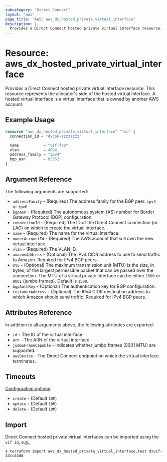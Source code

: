 ```yaml
---
subcategory: "Direct Connect"
layout: "aws"
page_title: "AWS: aws_dx_hosted_private_virtual_interface"
description: |-
  Provides a Direct Connect hosted private virtual interface resource.
---
```


# Resource: aws_dx_hosted_private_virtual_interface

Provides a Direct Connect hosted private virtual interface resource. This resource represents the allocator's side of the hosted virtual interface.
A hosted virtual interface is a virtual interface that is owned by another AWS account.

## Example Usage

```terraform
resource "aws_dx_hosted_private_virtual_interface" "foo" {
  connection_id = "dxcon-zzzzzzzz"

  name           = "vif-foo"
  vlan           = 4094
  address_family = "ipv4"
  bgp_asn        = 65352
}
```

## Argument Reference

The following arguments are supported:

* `addressFamily` - (Required) The address family for the BGP peer. `ipv4 ` or `ipv6`.
* `bgpAsn` - (Required) The autonomous system (AS) number for Border Gateway Protocol (BGP) configuration.
* `connectionId` - (Required) The ID of the Direct Connect connection (or LAG) on which to create the virtual interface.
* `name` - (Required) The name for the virtual interface.
* `ownerAccountId` - (Required) The AWS account that will own the new virtual interface.
* `vlan` - (Required) The VLAN ID.
* `amazonAddress` - (Optional) The IPv4 CIDR address to use to send traffic to Amazon. Required for IPv4 BGP peers.
* `mtu` - (Optional) The maximum transmission unit (MTU) is the size, in bytes, of the largest permissible packet that can be passed over the connection. The MTU of a virtual private interface can be either `1500` or `9001` (jumbo frames). Default is `1500`.
* `bgpAuthKey` - (Optional) The authentication key for BGP configuration.
* `customerAddress` - (Optional) The IPv4 CIDR destination address to which Amazon should send traffic. Required for IPv4 BGP peers.

## Attributes Reference

In addition to all arguments above, the following attributes are exported:

* `id` - The ID of the virtual interface.
* `arn` - The ARN of the virtual interface.
* `jumboFrameCapable` - Indicates whether jumbo frames (9001 MTU) are supported.
* `awsDevice` - The Direct Connect endpoint on which the virtual interface terminates.

## Timeouts

[Configuration options](https://developer.hashicorp.com/terraform/language/resources/syntax#operation-timeouts):

- `create` - (Default `10M`)
- `update` - (Default `10M`)
- `delete` - (Default `10M`)

## Import

Direct Connect hosted private virtual interfaces can be imported using the `vif id`, e.g.,

```
$ terraform import aws_dx_hosted_private_virtual_interface.test dxvif-33cc44dd
```

<!-- cache-key: cdktf-0.17.0-pre.15 input-2e5e04f6157e2c8ca8d7d5c56268dd61f91542ccc0bf9445132c38ea9d08dec8 -->